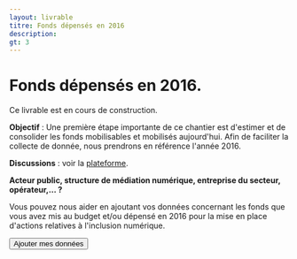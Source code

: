 ```yaml
---
layout: livrable
titre: Fonds dépensés en 2016
description: 
gt: 3
---
```


<h1>Fonds dépensés en 2016.</h1>

<div class="jumbotron">
  <div class="alert alert-warning" role="alert">
  Ce livrable est en cours de construction.
</div>
  <p><b>Objectif</b> : Une première étape importante de ce chantier est d'estimer et de consolider les fonds mobilisables et mobilisés aujourd'hui. Afin de faciliter la collecte de donnée, nous prendrons en référence l'année 2016.</p>
   <p><b>Discussions</b> : voir la <a href="https://strategie.societenumerique.gouv.fr/topic/25/recensement-des-fonds-effectivement-d%C3%A9pens%C3%A9s-en-2016">plateforme</a>.</p>
    <p class = "mt-4"><strong>Acteur public, structure de médiation numérique, entreprise du secteur, opérateur,... ?</strong></p>
  <p>Vous pouvez nous aider en ajoutant vos données concernant les fonds que vous avez mis au budget et/ou dépensé en 2016 pour la mise en place d'actions relatives à l'inclusion numérique.</p>
   <p><button type="button" class="btn btn-primary">Ajouter mes données</button></p>
</div>


<style>

#chart {
  background: #fff;
  font-family: "Helvetica Neue", Helvetica, Arial, sans-serif;
}

.title {
    font-weight: bold;
    font-size: 24px;
    text-align: center;
    margin-top: 6px;
    margin-bottom: 6px;
}
text {
  pointer-events: none;
}

.grandparent text {
  font-weight: bold;
}

rect {
  fill: none;
  stroke: #fff;
}

rect.parent,
.grandparent rect {
  stroke-width: 2px;
}

rect.parent {
    pointer-events: none;
}

.grandparent rect {
  fill: orange;
}

.grandparent:hover rect {
  fill: #ee9700;
}

.children rect.parent,
.grandparent rect {
  cursor: pointer;
}

.children rect.parent {
  fill: #bbb;
  fill-opacity: .5;
}

.children:hover rect.child {
  fill: #bbb;
}

</style>



<div id="chart"></div>

<script src="https://code.jquery.com/jquery-1.7.2.min.js"></script>
<script src="https://d3js.org/d3.v3.min.js"></script>
<script>


window.addEventListener('message', function(e) {
    var opts = e.data.opts,
        data = e.data.data;

    return main(opts, data);
});

var defaults = {
    margin: {top: 24, right: 0, bottom: 0, left: 0},
    rootname: "TOP",
    format: ",d",
    title: "",
    width: 960,
    height: 500
};

function main(o, data) {
  var root,
      opts = $.extend(true, {}, defaults, o),
      formatNumber = d3.format(opts.format),
      rname = opts.rootname,
      margin = opts.margin,
      theight = 36 + 16;

  $('#chart').width(opts.width).height(opts.height);
  var width = opts.width - margin.left - margin.right,
      height = opts.height - margin.top - margin.bottom - theight,
      transitioning;
  
  var color = d3.scale.category20c();
  
  var x = d3.scale.linear()
      .domain([0, width])
      .range([0, width]);
  
  var y = d3.scale.linear()
      .domain([0, height])
      .range([0, height]);
  
  var treemap = d3.layout.treemap()
      .children(function(d, depth) { return depth ? null : d._children; })
      .sort(function(a, b) { return a.value - b.value; })
      .ratio(height / width * 0.5 * (1 + Math.sqrt(5)))
      .round(false);
  
  var svg = d3.select("#chart").append("svg")
      .attr("width", width + margin.left + margin.right)
      .attr("height", height + margin.bottom + margin.top)
      .style("margin-left", -margin.left + "px")
      .style("margin.right", -margin.right + "px")
    .append("g")
      .attr("transform", "translate(" + margin.left + "," + margin.top + ")")
      .style("shape-rendering", "crispEdges");
  
  var grandparent = svg.append("g")
      .attr("class", "grandparent");
  
  grandparent.append("rect")
      .attr("y", -margin.top)
      .attr("width", width)
      .attr("height", margin.top);
  
  grandparent.append("text")
      .attr("x", 6)
      .attr("y", 6 - margin.top)
      .attr("dy", ".75em");

  if (opts.title) {
    $("#chart").prepend("<p class='title'>" + opts.title + "</p>");
  }
  if (data instanceof Array) {
    root = { key: rname, values: data };
  } else {
    root = data;
  }
    
  initialize(root);
  accumulate(root);
  layout(root);
  console.log(root);
  display(root);

  if (window.parent !== window) {
    var myheight = document.documentElement.scrollHeight || document.body.scrollHeight;
    window.parent.postMessage({height: myheight}, '*');
  }

  function initialize(root) {
    root.x = root.y = 0;
    root.dx = width;
    root.dy = height;
    root.depth = 0;
  }

  // Aggregate the values for internal nodes. This is normally done by the
  // treemap layout, but not here because of our custom implementation.
  // We also take a snapshot of the original children (_children) to avoid
  // the children being overwritten when when layout is computed.
  function accumulate(d) {
    return (d._children = d.values)
        ? d.value = d.values.reduce(function(p, v) { return p + accumulate(v); }, 0)
        : d.value;
  }

  // Compute the treemap layout recursively such that each group of siblings
  // uses the same size (1×1) rather than the dimensions of the parent cell.
  // This optimizes the layout for the current zoom state. Note that a wrapper
  // object is created for the parent node for each group of siblings so that
  // the parent’s dimensions are not discarded as we recurse. Since each group
  // of sibling was laid out in 1×1, we must rescale to fit using absolute
  // coordinates. This lets us use a viewport to zoom.
  function layout(d) {
    if (d._children) {
      treemap.nodes({_children: d._children});
      d._children.forEach(function(c) {
        c.x = d.x + c.x * d.dx;
        c.y = d.y + c.y * d.dy;
        c.dx *= d.dx;
        c.dy *= d.dy;
        c.parent = d;
        layout(c);
      });
    }
  }

  function display(d) {
    grandparent
        .datum(d.parent)
        .on("click", transition)
      .select("text")
        .text(name(d));

    var g1 = svg.insert("g", ".grandparent")
        .datum(d)
        .attr("class", "depth");

    var g = g1.selectAll("g")
        .data(d._children)
      .enter().append("g");

    g.filter(function(d) { return d._children; })
        .classed("children", true)
        .on("click", transition);

    var children = g.selectAll(".child")
        .data(function(d) { return d._children || [d]; })
      .enter().append("g");

    children.append("rect")
        .attr("class", "child")
        .call(rect)
      .append("title")
        .text(function(d) { return d.key + " (" + formatNumber(d.value) + ")"; });
    children.append("text")
        .attr("class", "ctext")
        .text(function(d) { return d.key; })
        .call(text2);

    g.append("rect")
        .attr("class", "parent")
        .call(rect);

    var t = g.append("text")
        .attr("class", "ptext")
        .attr("dy", ".75em")

    t.append("tspan")
        .text(function(d) { return d.key; });
    t.append("tspan")
        .attr("dy", "1.0em")
        .text(function(d) { return formatNumber(d.value); });
    t.call(text);

    g.selectAll("rect")
        .style("fill", function(d) { return color(d.key); });

    function transition(d) {
      if (transitioning || !d) return;
      transitioning = true;

      var g2 = display(d),
          t1 = g1.transition().duration(750),
          t2 = g2.transition().duration(750);

      // Update the domain only after entering new elements.
      x.domain([d.x, d.x + d.dx]);
      y.domain([d.y, d.y + d.dy]);

      // Enable anti-aliasing during the transition.
      svg.style("shape-rendering", null);

      // Draw child nodes on top of parent nodes.
      svg.selectAll(".depth").sort(function(a, b) { return a.depth - b.depth; });

      // Fade-in entering text.
      g2.selectAll("text").style("fill-opacity", 0);

      // Transition to the new view.
      t1.selectAll(".ptext").call(text).style("fill-opacity", 0);
      t1.selectAll(".ctext").call(text2).style("fill-opacity", 0);
      t2.selectAll(".ptext").call(text).style("fill-opacity", 1);
      t2.selectAll(".ctext").call(text2).style("fill-opacity", 1);
      t1.selectAll("rect").call(rect);
      t2.selectAll("rect").call(rect);

      // Remove the old node when the transition is finished.
      t1.remove().each("end", function() {
        svg.style("shape-rendering", "crispEdges");
        transitioning = false;
      });
    }

    return g;
  }

  function text(text) {
    text.selectAll("tspan")
        .attr("x", function(d) { return x(d.x) + 6; })
    text.attr("x", function(d) { return x(d.x) + 6; })
        .attr("y", function(d) { return y(d.y) + 6; })
        .style("opacity", function(d) { return this.getComputedTextLength() < x(d.x + d.dx) - x(d.x) ? 1 : 0; });
  }

  function text2(text) {
    text.attr("x", function(d) { return x(d.x + d.dx) - this.getComputedTextLength() - 6; })
        .attr("y", function(d) { return y(d.y + d.dy) - 6; })
        .style("opacity", function(d) { return this.getComputedTextLength() < x(d.x + d.dx) - x(d.x) ? 1 : 0; });
  }

  function rect(rect) {
    rect.attr("x", function(d) { return x(d.x); })
        .attr("y", function(d) { return y(d.y); })
        .attr("width", function(d) { return x(d.x + d.dx) - x(d.x); })
        .attr("height", function(d) { return y(d.y + d.dy) - y(d.y); });
  }

  function name(d) {
    return d.parent
        ? name(d.parent) + " / " + d.key + " (" + formatNumber(d.value) + ")"
        : d.key + " (" + formatNumber(d.value) + ")";
  }
}

if (window.location.hash === "") {
    d3.json("https://societenumerique.github.io/strategie/budget-data.json", function(err, res) {
        if (!err) {
            console.log(res);
            var data = d3.nest().key(function(d) { return d.region; }).key(function(d) { return d.subregion; }).entries(res);
            main({title: "Dépense 2016 pour la médiation numérique (en €)"}, {key: "Total", values: data});
        }
    });
}

</script>
